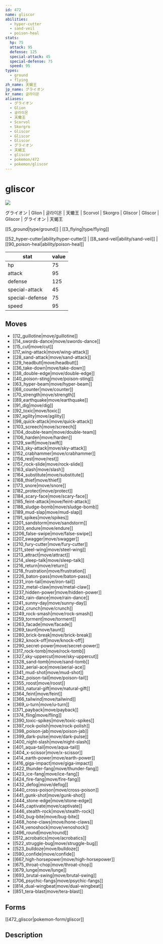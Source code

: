 ```yaml
---
id: 472
name: gliscor
abilities:
  - hyper-cutter
  - sand-veil
  - poison-heal
stats:
  hp: 75
  attack: 95
  defense: 125
  special-attack: 45
  special-defense: 75
  speed: 95
types:
  - ground
  - flying
zh_name: 天蝎王
jp_name: グライオン
kr_name: 글라이온
aliases:
  - グライオン
  - Glion
  - 글라이온
  - 天蠍王
  - Scorvol
  - Skorgro
  - Gliscor
  - Gliscor
  - Gliscor
  - グライオン
  - 天蝎王
  - gliscor
  - pokemon/472
  - pokemon/gliscor
---
```

# gliscor

![](https://raw.githubusercontent.com/PokeAPI/sprites/master/sprites/pokemon/472.png)

グライオン | Glion | 글라이온 | 天蠍王 | Scorvol | Skorgro | Gliscor | Gliscor | Gliscor | グライオン | 天蝎王

[[5_ground|type/ground]] | [[3_flying|type/flying]]

[[52_hyper-cutter|ability/hyper-cutter]] | [[8_sand-veil|ability/sand-veil]] | [[90_poison-heal|ability/poison-heal]]

|stat|value|
|---|---|
|hp|75|
|attack|95|
|defense|125|
|special-attack|45|
|special-defense|75|
|speed|95|


## Moves

- [[12_guillotine|move/guillotine]]
- [[14_swords-dance|move/swords-dance]]
- [[15_cut|move/cut]]
- [[17_wing-attack|move/wing-attack]]
- [[28_sand-attack|move/sand-attack]]
- [[29_headbutt|move/headbutt]]
- [[36_take-down|move/take-down]]
- [[38_double-edge|move/double-edge]]
- [[40_poison-sting|move/poison-sting]]
- [[63_hyper-beam|move/hyper-beam]]
- [[68_counter|move/counter]]
- [[70_strength|move/strength]]
- [[89_earthquake|move/earthquake]]
- [[91_dig|move/dig]]
- [[92_toxic|move/toxic]]
- [[97_agility|move/agility]]
- [[98_quick-attack|move/quick-attack]]
- [[103_screech|move/screech]]
- [[104_double-team|move/double-team]]
- [[106_harden|move/harden]]
- [[129_swift|move/swift]]
- [[143_sky-attack|move/sky-attack]]
- [[152_crabhammer|move/crabhammer]]
- [[156_rest|move/rest]]
- [[157_rock-slide|move/rock-slide]]
- [[163_slash|move/slash]]
- [[164_substitute|move/substitute]]
- [[168_thief|move/thief]]
- [[173_snore|move/snore]]
- [[182_protect|move/protect]]
- [[184_scary-face|move/scary-face]]
- [[185_feint-attack|move/feint-attack]]
- [[188_sludge-bomb|move/sludge-bomb]]
- [[189_mud-slap|move/mud-slap]]
- [[191_spikes|move/spikes]]
- [[201_sandstorm|move/sandstorm]]
- [[203_endure|move/endure]]
- [[206_false-swipe|move/false-swipe]]
- [[207_swagger|move/swagger]]
- [[210_fury-cutter|move/fury-cutter]]
- [[211_steel-wing|move/steel-wing]]
- [[213_attract|move/attract]]
- [[214_sleep-talk|move/sleep-talk]]
- [[216_return|move/return]]
- [[218_frustration|move/frustration]]
- [[226_baton-pass|move/baton-pass]]
- [[231_iron-tail|move/iron-tail]]
- [[232_metal-claw|move/metal-claw]]
- [[237_hidden-power|move/hidden-power]]
- [[240_rain-dance|move/rain-dance]]
- [[241_sunny-day|move/sunny-day]]
- [[242_crunch|move/crunch]]
- [[249_rock-smash|move/rock-smash]]
- [[259_torment|move/torment]]
- [[263_facade|move/facade]]
- [[269_taunt|move/taunt]]
- [[280_brick-break|move/brick-break]]
- [[282_knock-off|move/knock-off]]
- [[290_secret-power|move/secret-power]]
- [[317_rock-tomb|move/rock-tomb]]
- [[327_sky-uppercut|move/sky-uppercut]]
- [[328_sand-tomb|move/sand-tomb]]
- [[332_aerial-ace|move/aerial-ace]]
- [[341_mud-shot|move/mud-shot]]
- [[342_poison-tail|move/poison-tail]]
- [[355_roost|move/roost]]
- [[363_natural-gift|move/natural-gift]]
- [[364_feint|move/feint]]
- [[366_tailwind|move/tailwind]]
- [[369_u-turn|move/u-turn]]
- [[371_payback|move/payback]]
- [[374_fling|move/fling]]
- [[390_toxic-spikes|move/toxic-spikes]]
- [[397_rock-polish|move/rock-polish]]
- [[398_poison-jab|move/poison-jab]]
- [[399_dark-pulse|move/dark-pulse]]
- [[400_night-slash|move/night-slash]]
- [[401_aqua-tail|move/aqua-tail]]
- [[404_x-scissor|move/x-scissor]]
- [[414_earth-power|move/earth-power]]
- [[416_giga-impact|move/giga-impact]]
- [[422_thunder-fang|move/thunder-fang]]
- [[423_ice-fang|move/ice-fang]]
- [[424_fire-fang|move/fire-fang]]
- [[432_defog|move/defog]]
- [[440_cross-poison|move/cross-poison]]
- [[441_gunk-shot|move/gunk-shot]]
- [[444_stone-edge|move/stone-edge]]
- [[445_captivate|move/captivate]]
- [[446_stealth-rock|move/stealth-rock]]
- [[450_bug-bite|move/bug-bite]]
- [[468_hone-claws|move/hone-claws]]
- [[474_venoshock|move/venoshock]]
- [[496_round|move/round]]
- [[512_acrobatics|move/acrobatics]]
- [[522_struggle-bug|move/struggle-bug]]
- [[523_bulldoze|move/bulldoze]]
- [[590_confide|move/confide]]
- [[667_high-horsepower|move/high-horsepower]]
- [[675_throat-chop|move/throat-chop]]
- [[679_lunge|move/lunge]]
- [[693_brutal-swing|move/brutal-swing]]
- [[706_psychic-fangs|move/psychic-fangs]]
- [[814_dual-wingbeat|move/dual-wingbeat]]
- [[851_tera-blast|move/tera-blast]]

## Forms



[[472_gliscor|pokemon-form/gliscor]]

## Description



